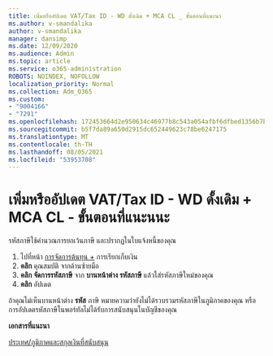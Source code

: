 ```yaml
---
title: เพิ่มหรืออัปเดต VAT/Tax ID - WD ดั้งเดิม + MCA CL _ ขั้นตอนที่แนะนา
ms.author: v-smandalika
author: v-smandalika
manager: dansimp
ms.date: 12/09/2020
ms.audience: Admin
ms.topic: article
ms.service: o365-administration
ROBOTS: NOINDEX, NOFOLLOW
localization_priority: Normal
ms.collection: Adm_O365
ms.custom:
- "9004166"
- "7291"
ms.openlocfilehash: 172453664d2e950634c46977b8c543a054afbf6dfbed1356b7b13416ecf80b22
ms.sourcegitcommit: b5f7da89a650d2915dc652449623c78be6247175
ms.translationtype: MT
ms.contentlocale: th-TH
ms.lasthandoff: 08/05/2021
ms.locfileid: "53953708"
---
```

# <a name="add-or-update-vattax-id---legacy-wd--mca-cl---recommended-steps"></a>เพิ่มหรืออัปเดต VAT/Tax ID - WD ดั้งเดิม + MCA CL - ขั้นตอนที่แนะนนะ

รหัสภาษีใช้คํานวณการยกเว้นภาษี และปรากฏในใบแจ้งหนี้ของคุณ

1. ไปที่หน้า [การจัดการต้นทุน +](https://ms.portal.azure.com/#blade/Microsoft_Azure_GTM/ModernBillingMenuBlade/Overview) การเรียกเก็บเงิน 
2. **คลิก** คุณสมบัติ จากด้านซ้ายมือ 
3. **คลิก จัดการรหัสภาษี** จาก **บานหน้าต่าง รหัสภาษี** แล้วใส่รหัสภาษีใหม่ของคุณ
4. **คลิก** อัปเดต 

ถ้าคุณไม่เห็นบานหน้าต่าง **รหัส** ภาษี หมายความว่ายังไม่ได้รวบรวมรหัสภาษีในภูมิภาคของคุณ หรือการอัปเดตรหัสภาษีในพอร์ทัลไม่ได้รับการสนับสนุนในบัญชีของคุณ

**เอกสารที่แนะนา**

[ประเทศ/ภูมิภาคและสกุลเงินที่สนับสนุน](https://azure.microsoft.com/pricing/faq/)

